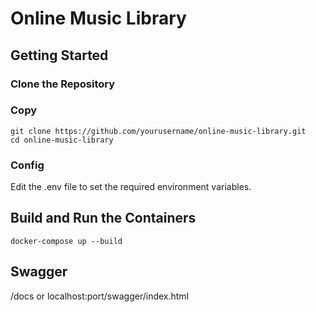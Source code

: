 # Online Music Library
## Getting Started
### Clone the Repository

### Copy
```
git clone https://github.com/yourusername/online-music-library.git
cd online-music-library 

```
### Config

Edit the .env file to set the required environment variables.

## Build and Run the Containers

```
docker-compose up --build
```

## Swagger
/docs or localhost:port/swagger/index.html
